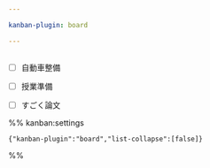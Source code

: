 ```yaml
---

kanban-plugin: board

---
```


## 

- [ ] 自動車整備
- [ ] 授業準備
- [ ] すごく論文




%% kanban:settings
```
{"kanban-plugin":"board","list-collapse":[false]}
```
%%